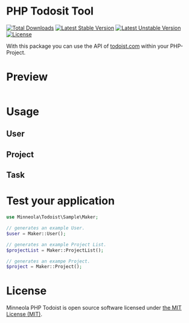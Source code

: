 # PHP Todosit Tool

[![Total Downloads](https://poser.pugx.org/minneola/todoist/downloads.svg)](https://packagist.org/packages/minneola/todoist)
[![Latest Stable Version](https://poser.pugx.org/minneola/todoist/v/stable.svg)](https://packagist.org/packages/minneola/todoist)
[![Latest Unstable Version](https://poser.pugx.org/minneola/todoist/v/unstable.svg)](https://packagist.org/packages/minneola/todoist)
[![License](https://poser.pugx.org/minneola/todoist/license.svg)](https://packagist.org/packages/minneola/todoist)

With this package you can use the API of [todoist.com](http://todoist.com) within your PHP-Project.


# Preview

```php
```


# Usage

## User

## Project

## Task



# Test your application

```php
use Minneola\Todoist\Sample\Maker;

// generates an example User.
$user = Maker::User();

// generates an example Project List.
$projectList = Maker::ProjectList();

// generates an exampe Project.
$project = Maker::Project();
```


# License

Minneola PHP Todoist is open source software licensed under [the MIT License (MIT)](LICENSE).
